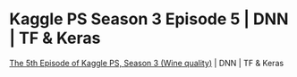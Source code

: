 # Kaggle PS Season 3 Episode 5 | DNN | TF & Keras
[The 5th Episode of Kaggle PS, Season 3 (Wine quality)](https://www.kaggle.com/competitions/playground-series-s3e5/) | DNN | TF & Keras
